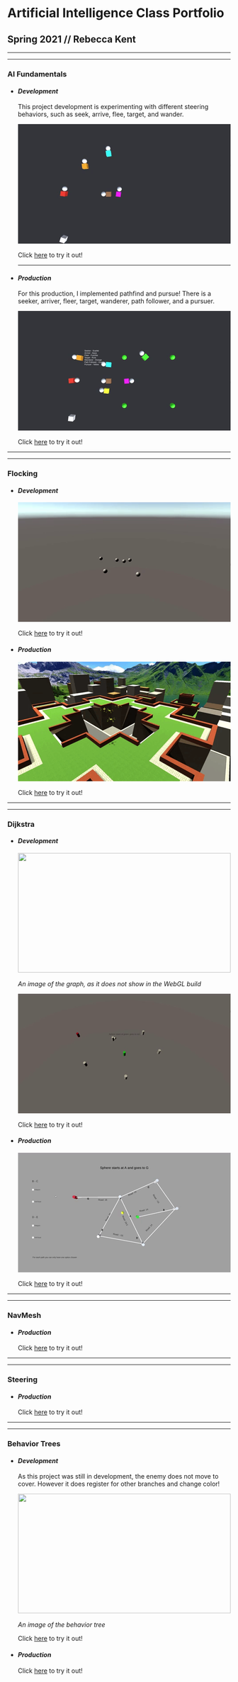 # Artificial Intelligence Class Portfolio
## Spring 2021 // Rebecca Kent

-----------------------------------------------------------------------------------------------

-----------------------------------------------------------------------------------------------

### AI Fundamentals

- #### **_Development_**

  This project development is experimenting with different steering behaviors, such as seek, arrive, flee, target, and wander.

  ![gif](https://github.com/FracturedDiamond/AI_Portfolio/blob/main/PNGs/Fundamentals_Dev.gif?raw=true)

  Click [here](https://fractureddiamond.github.io/AI_Fundamentals/) to try it out!

  ---------------------------------------------------------------------------------------------
  
- #### **_Production_**

  For this production, I implemented pathfind and pursue! There is a seeker, arriver, fleer, target, wanderer, path follower, and a pursuer.

  ![gif](https://github.com/FracturedDiamond/AI_Portfolio/blob/main/PNGs/Fundamentals_Pro.gif?raw=true)

  Click [here](https://fractureddiamond.github.io/AI_Fundamentals_Production/) to try it out!
  
-----------------------------------------------------------------------------------------------

-----------------------------------------------------------------------------------------------

### Flocking

- #### **_Development_**

  ![gif](https://github.com/FracturedDiamond/AI_Portfolio/blob/main/PNGs/Flocking_Dev.gif?raw=true)

  Click [here](https://fractureddiamond.github.io/AI_Flocking_Development/) to try it out!
  
- #### **_Production_**

  ![gif](https://github.com/FracturedDiamond/AI_Portfolio/blob/main/PNGs/Flocking_Pro.gif?raw=true)

  Click [here](https://fractureddiamond.github.io/AI_Flocking_Production/) to try it out!
  
-----------------------------------------------------------------------------------------------

-----------------------------------------------------------------------------------------------

### Dijkstra

- #### **_Development_**
  
  <img src="https://user-images.githubusercontent.com/49692399/117160420-f1890600-ad75-11eb-8f8d-f84b3d72b83c.png" width="480" height="270">

  _An image of the graph, as it does not show in the WebGL build_
  
  ![gif](https://github.com/FracturedDiamond/AI_Portfolio/blob/main/PNGs/Dijkstra_Dev.gif?raw=true)
  
  Click [here](https://fractureddiamond.github.io/AI_Dijkstra_Development/) to try it out!
  
- #### **_Production_**

  ![gif](https://github.com/FracturedDiamond/AI_Portfolio/blob/main/PNGs/Dijkstra_Pro.gif?raw=true)

  Click [here](https://fractureddiamond.github.io/AI_Dijkstra_Production/) to try it out!
  
-----------------------------------------------------------------------------------------------

-----------------------------------------------------------------------------------------------

### NavMesh
  
- #### **_Production_**

  Click [here](https://fractureddiamond.github.io/NavMesh_Production/) to try it out!
  
-----------------------------------------------------------------------------------------------

-----------------------------------------------------------------------------------------------

### Steering

- #### **_Production_**

  Click [here](https://fractureddiamond.github.io/AI_Steering_Production/) to try it out!
  
-----------------------------------------------------------------------------------------------

-----------------------------------------------------------------------------------------------

### Behavior Trees

- #### **_Development_**
  
  As this project was still in development, the enemy does not move to cover. However it does register
  for other branches and change color!
  
  <img src="https://user-images.githubusercontent.com/49692399/117162634-cc959280-ad77-11eb-8e28-6c6393a801bf.png" width="480" height="270">
  
  _An image of the behavior tree_
  
  Click [here](https://fractureddiamond.github.io/AI_BehaviorTrees_Development/) to try it out!
  
- #### **_Production_**

  Click [here](https://fractureddiamond.github.io/AI_BehaviorTrees_Production_V02/) to try it out!
  
  
